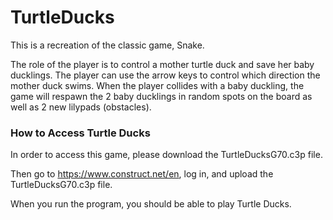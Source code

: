 # TurtleDucks

This is a recreation of the classic game, Snake.

The role of the player is to control a mother turtle duck and save her baby ducklings. The player can use the arrow keys to control which direction the mother duck swims. When the player collides with a baby duckling, the game will respawn the 2 baby ducklings in random spots on the board as well as 2 new lilypads (obstacles). 

### How to Access Turtle Ducks

In order to access this game, please download the TurtleDucksG70.c3p file.

Then go to https://www.construct.net/en, log in, and upload the TurtleDucksG70.c3p file.

When you run the program, you should be able to play Turtle Ducks.
